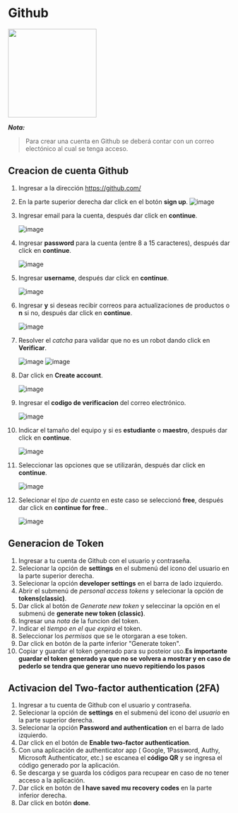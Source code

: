# Github 

<img src="https://allvectorlogo.com/img/2021/12/github-logo-vector.png" width="200px"/>
    
***Nota:***
> Para crear una cuenta en Github se deberá contar con un correo electónico al cual se tenga acceso. 

## Creacion de cuenta Github

1. Ingresar a la dirección https://github.com/
1. En la parte superior derecha dar click en el botón **sign up**.
    ![image](https://user-images.githubusercontent.com/132395666/236005212-134c3e58-8a69-4219-b658-70d8145cf515.png)

3. Ingresar email para la cuenta, después dar click en **continue**.

    ![image](https://user-images.githubusercontent.com/132395666/236002538-dc93ced4-67b7-4ac7-a571-b3838930b8b1.png)

3. Ingresar **password** para la cuenta (entre 8 a 15 caracteres), después dar click en **continue**.

    ![image](https://user-images.githubusercontent.com/132395666/236005947-820801b1-b1e5-496c-9faa-d3c068cf2d92.png)

5. Ingresar **username**, después dar click en **continue**.

    ![image](https://user-images.githubusercontent.com/132395666/236006164-c0a5d737-2468-4a4f-824b-ab453ba94491.png)

6. Ingresar **y** si deseas recibir correos para actualizaciones de productos o **n** si no, después dar click en **continue**.
    
    ![image](https://user-images.githubusercontent.com/132395666/236006633-e91def2e-b55f-48b5-97fe-96437dbb7491.png)

8. Resolver el *catcha* para validar que no es un robot dando click en **Verificar**.

    ![image](https://user-images.githubusercontent.com/132395666/236007104-e7395710-6621-4303-a0d0-ed8fdb35f3ea.png)
    ![image](https://user-images.githubusercontent.com/132395666/236007217-2ba4508f-4c32-49ff-831a-e6b6b14ba637.png)

9. Dar click en **Create account**.

    ![image](https://user-images.githubusercontent.com/132395666/236007428-f220825a-5f48-44fe-a4c6-c1a22806f199.png)

    
10. Ingresar el **codigo de verificacion** del correo electrónico.

    ![image](https://user-images.githubusercontent.com/132395666/236007541-8bcbfc35-18cd-49f8-98f5-33061e2da288.png)
    
11. Indicar el tamaño del equipo y si es **estudiante** o **maestro**, después dar click en **continue**.

    ![image](https://user-images.githubusercontent.com/132395666/236007777-5482ff20-5c3b-462d-b336-e5063a841bbf.png)

12. Seleccionar las opciones que se utilizarán, después dar click en **continue**.

    ![image](https://user-images.githubusercontent.com/132395666/236008111-02962489-9376-4020-a1ed-66f251fb1d69.png)


12. Selecionar el *tipo de cuenta* en este caso se seleccionó **free**, después dar click en **continue for free**..

    ![image](https://user-images.githubusercontent.com/132395666/236008938-24680d47-f7ac-4f8a-946b-262424daaad5.png)


## Generacion de Token 

1. Ingresar a tu cuenta de Github con el usuario y contraseña.
2. Selecionar la opción de **settings** en el submenú del icono del usuario en la parte superior derecha.
3. Selecionar la opción **developer settings** en el barra de lado izquierdo.
4. Abrir el submenú de *personal access tokens* y selecionar la opción de **tokens(classic)**.
5. Dar click al botón de *Generate new token* y seleccinar la opción en el submenú de **generate new token (classic)**.
6. Ingresar una *nota* de la funcion del token.
7. Indicar el *tiempo en el que expira* el token.
8. Seleccionar los *permisos* que se le otorgaran a ese token.
9. Dar click en botón de la parte inferior "Generate token".
10. Copiar y guardar el token generado para su posteior uso.**Es importante guardar el token generado ya que no se volvera a mostrar y en caso de pederlo se tendra que generar uno nuevo repitiendo los pasos**

## Activacion del Two-factor authentication (2FA)

1. Ingresar a tu cuenta de Github con el usuario y contraseña.
2. Selecionar la opción de **settings** en el submenú del icono del *usuario* en la parte superior derecha.
3. Selecionar la opción **Password and authentication** en el barra de lado izquierdo.
4. Dar click en el botón de **Enable two-factor authentication**.
5. Con una aplicación de authenticator app ( Google, 1Password, Authy, Microsoft Authenticator, etc.) se escanea el **código QR** y se ingresa el código generado por la aplicación.
6. Se descarga y se guarda los códigos para recupear en caso de no tener acceso a la aplicación.
7. Dar click en botón de **I have saved mu recovery codes** en la parte inferior derecha.
8. Dar click en botón **done**.




